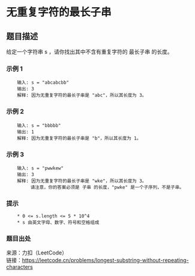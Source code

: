 # 无重复字符的最长子串

## 题目描述

给定一个字符串 s ，请你找出其中不含有重复字符的 最长子串 的长度。

### 示例 1

```text
    输入: s = "abcabcbb"
    输出: 3 
    解释: 因为无重复字符的最长子串是 "abc"，所以其长度为 3。
```

### 示例 2

```text
    输入: s = "bbbbb"
    输出: 1
    解释: 因为无重复字符的最长子串是 "b"，所以其长度为 1。
```

### 示例 3

```text
    输入: s = "pwwkew"
    输出: 3
    解释: 因为无重复字符的最长子串是 "wke"，所以其长度为 3。
         请注意，你的答案必须是 子串 的长度，"pwke" 是一个子序列，不是子串。
```

### 提示

```text
    * 0 <= s.length <= 5 * 10^4
    * s 由英文字母、数字、符号和空格组成
```

### 题目出处

来源：力扣（LeetCode）  
链接：<https://leetcode.cn/problems/longest-substring-without-repeating-characters>
